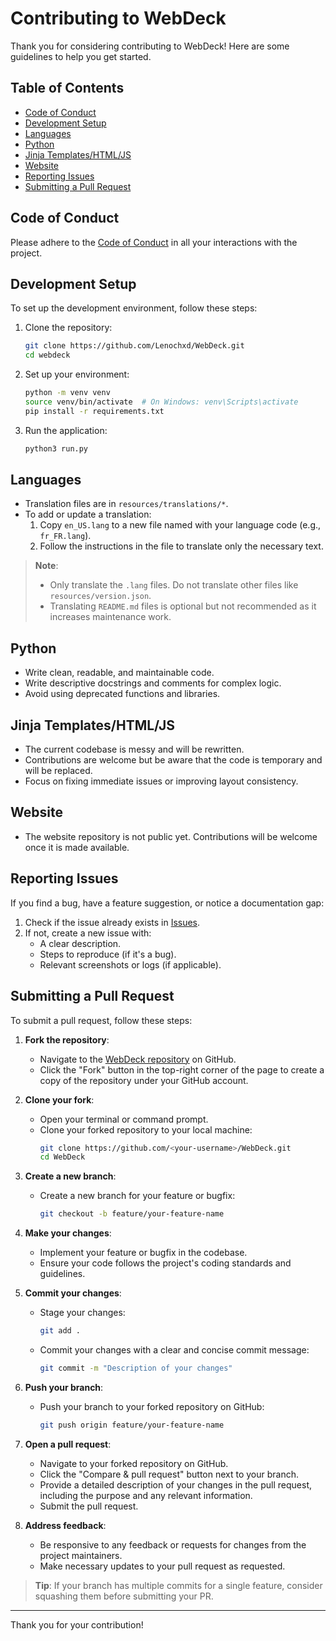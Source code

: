 # Contributing to WebDeck

Thank you for considering contributing to WebDeck! Here are some guidelines to help you get started.


## Table of Contents

- [Code of Conduct](#code-of-conduct)
- [Development Setup](#development-setup)
- [Languages](#languages)
- [Python](#python)
- [Jinja Templates/HTML/JS](#jinja-templateshtmljs)
- [Website](#website)
- [Reporting Issues](#reporting-issues)
- [Submitting a Pull Request](#submitting-a-pull-request)

## Code of Conduct

Please adhere to the [Code of Conduct](https://github.com/Lenochxd/WebDeck/blob/master/.github/CODE_OF_CONDUCT.md) in all your interactions with the project.


## Development Setup

To set up the development environment, follow these steps:

1. Clone the repository:
    ```bash
    git clone https://github.com/Lenochxd/WebDeck.git
    cd webdeck
    ```

1. Set up your environment:
    ```bash
    python -m venv venv
    source venv/bin/activate  # On Windows: venv\Scripts\activate
    pip install -r requirements.txt
    ```
4. Run the application:
    ```bash
    python3 run.py
    ```


## Languages

- Translation files are in `resources/translations/*`.
- To add or update a translation:
  1. Copy `en_US.lang` to a new file named with your language code (e.g., `fr_FR.lang`).
  2. Follow the instructions in the file to translate only the necessary text.

> **Note**:
> - Only translate the `.lang` files. Do not translate other files like `resources/version.json`.
> - Translating `README.md` files is optional but not recommended as it increases maintenance work.


## Python

- Write clean, readable, and maintainable code.
- Write descriptive docstrings and comments for complex logic.
- Avoid using deprecated functions and libraries.


## Jinja Templates/HTML/JS

- The current codebase is messy and will be rewritten.
- Contributions are welcome but be aware that the code is temporary and will be replaced.
- Focus on fixing immediate issues or improving layout consistency.


## Website

- The website repository is not public yet. Contributions will be welcome once it is made available.


## Reporting Issues

If you find a bug, have a feature suggestion, or notice a documentation gap:
1. Check if the issue already exists in [Issues](https://github.com/Lenochxd/WebDeck/issues).
2. If not, create a new issue with:
   - A clear description.
   - Steps to reproduce (if it's a bug).
   - Relevant screenshots or logs (if applicable).


## Submitting a Pull Request

To submit a pull request, follow these steps:

1. **Fork the repository**:
    - Navigate to the [WebDeck repository](https://github.com/Lenochxd/WebDeck) on GitHub.
    - Click the "Fork" button in the top-right corner of the page to create a copy of the repository under your GitHub account.

2. **Clone your fork**:
    - Open your terminal or command prompt.
    - Clone your forked repository to your local machine:
        ```bash
        git clone https://github.com/<your-username>/WebDeck.git
        cd WebDeck
        ```

3. **Create a new branch**:
    - Create a new branch for your feature or bugfix:
        ```bash
        git checkout -b feature/your-feature-name
        ```

4. **Make your changes**:
    - Implement your feature or bugfix in the codebase.
    - Ensure your code follows the project's coding standards and guidelines.

5. **Commit your changes**:
    - Stage your changes:
        ```bash
        git add .
        ```
    - Commit your changes with a clear and concise commit message:
        ```bash
        git commit -m "Description of your changes"
        ```

6. **Push your branch**:
    - Push your branch to your forked repository on GitHub:
        ```bash
        git push origin feature/your-feature-name
        ```

7. **Open a pull request**:
    - Navigate to your forked repository on GitHub.
    - Click the "Compare & pull request" button next to your branch.
    - Provide a detailed description of your changes in the pull request, including the purpose and any relevant information.
    - Submit the pull request.

8. **Address feedback**:
    - Be responsive to any feedback or requests for changes from the project maintainers.
    - Make necessary updates to your pull request as requested.

> **Tip**: If your branch has multiple commits for a single feature, consider squashing them before submitting your PR.

---

Thank you for your contribution!
